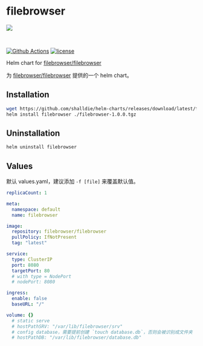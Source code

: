 # filebrowser

![](https://user-images.githubusercontent.com/5447088/50716739-ebd26700-107a-11e9-9817-14230c53efd2.gif)

<br>

[![Github Actions][actions_image]][actions_url]
[![license][license_image]][repo_url]

Helm chart for [filebrowser/filebrowser](https://github.com/filebrowser/filebrowser)

为 [filebrowser/filebrowser](https://github.com/filebrowser/filebrowser) 提供的一个 helm chart。

## Installation

```bash
wget https://github.com/shalldie/helm-charts/releases/download/latest/filebrowser-1.0.0.tgz
helm install filebrowser ./filebrowser-1.0.0.tgz
```

## Uninstallation

```bash
helm uninstall filebrowser
```

## Values

默认 values.yaml，建议添加 `-f [file]` 来覆盖默认值。

<!-- prettier-ignore -->
```yaml
replicaCount: 1

meta:
  namespace: default
  name: filebrowser

image:
  repository: filebrowser/filebrowser
  pullPolicy: IfNotPresent
  tag: "latest"

service:
  type: ClusterIP
  port: 8080
  targetPort: 80
  # with type = NodePort
  # nodePort: 8080

ingress:
  enable: false
  baseURL: "/"

volume: {}
  # static serve
  # hostPathSRV: "/var/lib/filebrowser/srv"
  # config database，需要提前创建 `touch database.db`，否则会被识别成文件夹
  # hostPathDB: "/var/lib/filebrowser/database.db"
```

[repo_url]: https://github.com/shalldie/helm-charts
[actions_image]: https://img.shields.io/github/workflow/status/shalldie/helm-charts/ci?label=build&logo=github&style=flat-square
[actions_url]: https://github.com/shalldie/helm-charts/actions
[license_image]: https://img.shields.io/github/license/shalldie/helm-charts?style=flat-square
